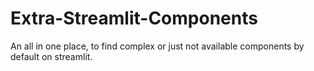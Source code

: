# Extra-Streamlit-Components
An all in one place, to find complex or just not available components by default on streamlit.
